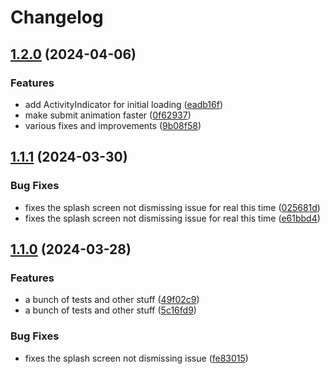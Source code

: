 # Changelog

## [1.2.0](https://github.com/joshreep/lap-counter/compare/v1.1.1...v1.2.0) (2024-04-06)


### Features

* add ActivityIndicator for initial loading ([eadb16f](https://github.com/joshreep/lap-counter/commit/eadb16fa319bc2a9c75cae09cfb18e1f48a69293))
* make submit animation faster ([0f62937](https://github.com/joshreep/lap-counter/commit/0f62937b785b7606fa576877e2342a78593ad1c1))
* various fixes and improvements ([9b08f58](https://github.com/joshreep/lap-counter/commit/9b08f583e1b21277015d12afe659982b1f30c4e6))

## [1.1.1](https://github.com/joshreep/lap-counter/compare/v1.1.0...v1.1.1) (2024-03-30)


### Bug Fixes

* fixes the splash screen not dismissing issue for real this time ([025681d](https://github.com/joshreep/lap-counter/commit/025681d1e3256716ee7afd519efd0d374f0b5538))
* fixes the splash screen not dismissing issue for real this time ([e61bbd4](https://github.com/joshreep/lap-counter/commit/e61bbd46158a2bea96f9e4ff944d8a5ceb82fd7d))

## [1.1.0](https://github.com/joshreep/lap-counter/compare/v1.0.0...v1.1.0) (2024-03-28)


### Features

* a bunch of tests and other stuff ([49f02c9](https://github.com/joshreep/lap-counter/commit/49f02c986bc60b06af304b68bb592deb29f32227))
* a bunch of tests and other stuff ([5c16fd9](https://github.com/joshreep/lap-counter/commit/5c16fd982d371718e58771d54fe267ebc9059aac))


### Bug Fixes

* fixes the splash screen not dismissing issue ([fe83015](https://github.com/joshreep/lap-counter/commit/fe83015e5c385041fe6a27e012d98cf7b0d8c283))
